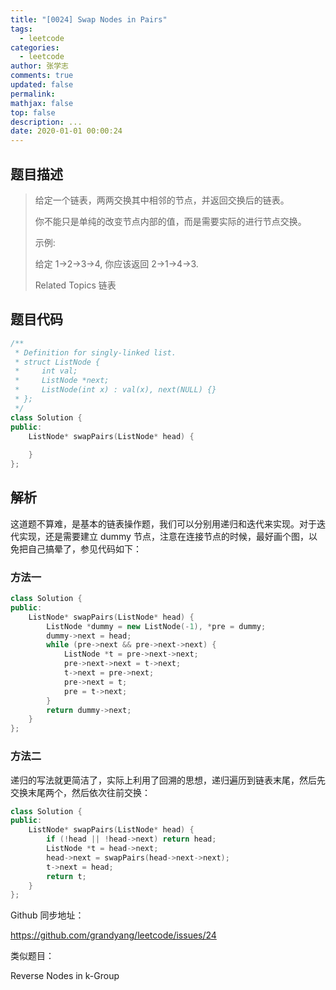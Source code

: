 ```yaml
---
title: "[0024] Swap Nodes in Pairs"
tags:
  - leetcode
categories:
  - leetcode
author: 张学志
comments: true
updated: false
permalink:
mathjax: false
top: false
description: ...
date: 2020-01-01 00:00:24
---
```


## 题目描述

> 给定一个链表，两两交换其中相邻的节点，并返回交换后的链表。 
> 
> 你不能只是单纯的改变节点内部的值，而是需要实际的进行节点交换。 
> 
> 
> 
> 示例: 
> 
> 给定 1->2->3->4, 你应该返回 2->1->4->3.
> 
> Related Topics 链表

## 题目代码

```cpp
/**
 * Definition for singly-linked list.
 * struct ListNode {
 *     int val;
 *     ListNode *next;
 *     ListNode(int x) : val(x), next(NULL) {}
 * };
 */
class Solution {
public:
    ListNode* swapPairs(ListNode* head) {
        
    }
};
```

## 解析

这道题不算难，是基本的链表操作题，我们可以分别用递归和迭代来实现。对于迭代实现，还是需要建立 dummy 节点，注意在连接节点的时候，最好画个图，以免把自己搞晕了，参见代码如下：

### 方法一

```cpp
class Solution {
public:
    ListNode* swapPairs(ListNode* head) {
        ListNode *dummy = new ListNode(-1), *pre = dummy;
        dummy->next = head;
        while (pre->next && pre->next->next) {
            ListNode *t = pre->next->next;
            pre->next->next = t->next;
            t->next = pre->next;
            pre->next = t;
            pre = t->next;
        }
        return dummy->next;
    }
};
```

### 方法二

递归的写法就更简洁了，实际上利用了回溯的思想，递归遍历到链表末尾，然后先交换末尾两个，然后依次往前交换：

```cpp
class Solution {
public:
    ListNode* swapPairs(ListNode* head) {
        if (!head || !head->next) return head;
        ListNode *t = head->next;
        head->next = swapPairs(head->next->next);
        t->next = head;
        return t;
    }
};
```

Github 同步地址：

https://github.com/grandyang/leetcode/issues/24

 

类似题目：

Reverse Nodes in k-Group



